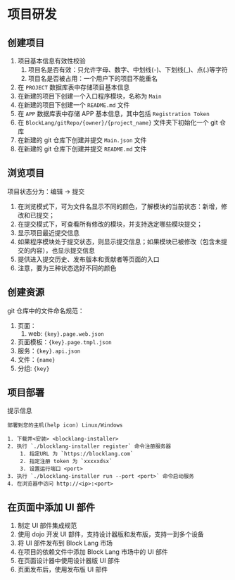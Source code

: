 # 项目研发

## 创建项目

1. 项目基本信息有效性校验
   1. 项目名是否有效：只允许字母、数字、中划线(-)、下划线(_)、点(.)等字符
   2. 项目名是否被占用：一个用户下的项目不能重名
2. 在 `PROJECT` 数据库表中存储项目基本信息
3. 在新建的项目下创建一个入口程序模块，名称为 `Main`
4. 在新建的项目下创建一个 `README.md` 文件
5. 在 `APP` 数据库表中存储 APP 基本信息，其中包括 `Registration Token`
6. 在 `BlockLang/gitRepo/{owner}/{project_name}` 文件夹下初始化一个 git 仓库
7. 在新建的 git 仓库下创建并提交 `Main.json` 文件
8. 在新建的 git 仓库下创建并提交 `README.md` 文件

## 浏览项目

项目状态分为：编辑 -> 提交

1. 在浏览模式下，可为文件名显示不同的颜色，了解模块的当前状态：新增，修改和已提交；
2. 在提交模式下，可查看所有修改的模块，并支持选定哪些模块提交；
3. 显示项目最近提交信息
4. 如果程序模块处于提交状态，则显示提交信息；如果模块已被修改（包含未提交的内容），也显示提交信息
5. 提供进入提交历史、发布版本和贡献者等页面的入口
6. 注意，要为三种状态选好不同的颜色

## 创建资源

git 仓库中的文件命名规范：

1. 页面：
   1. web: `{key}.page.web.json`
2. 页面模板：`{key}.page.tmpl.json`
3. 服务：`{key}.api.json`
4. 文件：`{name}`
5. 分组: `{key}`

## 项目部署

提示信息

```text
部署到您的主机(help icon) Linux/Windows

1. 下载并<安装> <blocklang-installer>
2. 执行 `./blocklang-installer register` 命令注册服务器
    1. 指定URL 为 `https://blocklang.com`
    2. 指定注册 token 为 `xxxxxdsx`
    3. 设置运行端口 <port>
3. 执行 `./blocklang-installer run --port <port>` 命令启动服务
4. 在浏览器中访问 http://<ip>:<port>
```

## 在页面中添加 UI 部件

1. 制定 UI 部件集成规范
2. 使用 dojo 开发 UI 部件，支持设计器版和发布版，支持一到多个设备
3. 将 UI 部件发布到 Block Lang 市场
4. 在项目的依赖文件中添加 Block Lang 市场中的 UI 部件
5. 在页面设计器中使用设计器版 UI 部件
6. 页面发布后，使用发布版 UI 部件